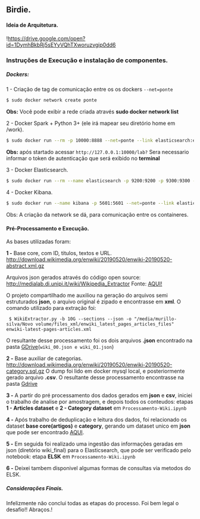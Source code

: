 ## Birdie.

#### Ideia de Arquitetura.
!https://drive.google.com/open?id=1DymhBkbRj5sEYyVQhTXworuzvgip0dd6

### Instruções de Execução e instalação de componentes.

##### Dockers:
1 - Criação de tag de comunicação entre os os dockers `--net=ponte`
``` sh
$ sudo docker network create ponte
```
**Obs:** Você pode exibir a rede criada através **sudo docker network list**

2 - Docker Spark + Python 3+ (ele irá mapear seu diretório home em /work).
 ```sh 
$ sudo docker run --rm -p 10000:8888 --net=ponte --link elasticsearch:elasticsearch --user root -e JUPYTER_ENABLE_LAB=yes -e GRANT_SUDO=yes -v "$PWD":/home/jovyan/work jupyter/all-spark-notebook
```
**Obs:** após startado acessar `http://127.0.0.1:10000/lab?`
Sera necessario informar o token de autenticação que será exibido no **terminal**

3 - Docker Elasticsearch.
```sh
$ sudo docker run --rm --name elasticsearch -p 9200:9200 -p 9300:9300 --net=ponte -e "discovery.type=single-node" docker.elastic.co/elasticsearch/elasticsearch:6.2.2
```
4 - Docker Kibana.
```sh
$ sudo docker run --name kibana -p 5601:5601 --net=ponte --link elasticsearch:elasticsearch -e "ELASTICSEARCH_URL=http://elasticsearch:9200" docker.elastic.co/kibana/kibana:6.2.2
```
Obs: A criação da network se dá, para comunicação entre os containeres.

#### Pré-Processamento e Execução.

As bases utilizadas foram:

**1 -** Base core, com ID, titulos, textos e URL.
http://download.wikimedia.org/enwiki/20190520/enwiki-20190520-abstract.xml.gz

Arquivos json gerados através do código open source: http://medialab.di.unipi.it/wiki/Wikipedia_Extractor
Fonte: [AQUI!](https://drive.google.com/open?id=1WKDYDpFYMVpXSS-DudAnYqq40P2QeS4R)

O projeto compartilhado me auxiliou na geração do arquivos semi estruturados **json**, o arquivo original é zipado e encontrasse em **xml**.
O comando utilizado para extração foi:
```ssh
 $ WikiExtractor.py -b 10G --sections --json -o "/media/murillo-silva/Novo volume/files_xml/enwiki_latest_pages_articles_files" enwiki-latest-pages-articles.xml
```
O resultante desse processamento foi os dois arquivos **.json** encontrado na pasta [GDrive](https://drive.google.com/open?id=1CtaPHEBkNERNd15zrVFXH3A63EHCbIHB)(`wiki_00.json e wiki_01.json`)

**2 -** Base auxiliar de categorias.
http://download.wikimedia.org/enwiki/20190520/enwiki-20190520-category.sql.gz
O dump foi lido em docker mysql local, e posteriormente gerado arquivo **.csv**.
O resultante desse processamento encontrasse na pasta [Gdrive](https://drive.google.com/open?id=1izPzUjrwJIFmw9iUKjRhXD42bD4sz5v4)

**3 -** A partir do pré processamento dos dados gerados em **json** e **csv**, iniciei o trabalho de analise por amostragem, e depois todos os conteudos: etapas **1 - Articles dataset** e **2 - Category dataset** em `Processamento-Wiki.ipynb`

**4 -** Após trabalho de deduplicação e leitura dos dados, foi relacionado os dataset **base core(artigos)** e **category**, gerando um dataset unico em **json** que pode ser encontrado [AQUI](https://drive.google.com/open?id=1CtaPHEBkNERNd15zrVFXH3A63EHCbIHB).

**5 -** Em seguida foi realizado uma ingestão das informações geradas em json (diretório wiki_final) para o Elasticsearch, que pode ser verificado pelo notebook: etapa **ELSK** em `Processamento-Wiki.ipynb`

**6 -** Deixei tambem disponivel algumas formas de consultas via metodos do ELSK.


##### Considerações Finais.
Infelizmente não conclui todas as etapas do processo. Foi bem legal o desafio!!
Abraços.!
